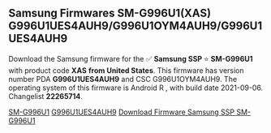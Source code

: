 <h2>Samsung Firmwares SM-G996U1(XAS) G996U1UES4AUH9/G996U1OYM4AUH9/G996U1UES4AUH9</h2>
Download the Samsung firmware for the ✅ <strong>Samsung SSP </strong> ⭐ <strong>SM-G996U1</strong> with product code <strong>XAS</strong> <strong> from United States</strong>. This firmware has version number PDA <strong>G996U1UES4AUH9</strong> and CSC G996U1OYM4AUH9. The operating system of this firmware is Android R , with build date 2021-09-06. Changelist <strong>22265714</strong>.


[SM-G996U1](https://samfirm.shop/samsung/model/SM-G996U1)
[G996U1UES4AUH9](https://samfirm.shop/samsung/pda/G996U1UES4AUH9)
[Download Firmware Samsung SSP SM-G996U1](https://samfirm.shop/samsung/firmware/452842)
